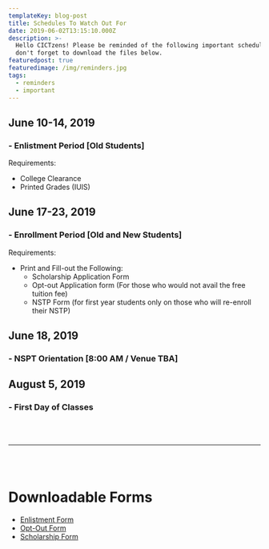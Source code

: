```yaml
---
templateKey: blog-post
title: Schedules To Watch Out For
date: 2019-06-02T13:15:10.000Z
description: >-
  Hello CICTzens! Please be reminded of the following important schedules also
  don't forget to download the files below.
featuredpost: true
featuredimage: /img/reminders.jpg
tags:
  - reminders
  - important
---
```

## June 10-14, 2019

### \- Enlistment Period \[Old Students]

Requirements:

* College Clearance
* Printed Grades (IUIS)

## June 17-23, 2019

### \- Enrollment Period \[Old and New Students]

Requirements:

* Print and Fill-out the Following:
  * Scholarship Application Form
  * Opt-out Application form (For those who would not avail the free tuition fee)
  * NSTP Form (for first year students only on those who will re-enroll their NSTP)

## June 18, 2019

### \- NSPT Orientation \[8:00 AM / Venue TBA]

## August 5, 2019

### \- First Day of Classes

<br />
<br />
<hr />
<br />
<br />

# Downloadable Forms

* [Enlistment Form](https://github.com/wvsu-cict-code/cict-online/raw/master/src/downloads/nstp_component_enlistment_form.pdf)
* [Opt-Out Form](https://github.com/wvsu-cict-code/cict-online/raw/master/src/downloads/opt_out_form_revised_2018.pdf)
* [Scholarship Form](https://github.com/wvsu-cict-code/cict-online/raw/master/src/downloads/ra_10931_revised_oct_2018_application_form.pdf)
